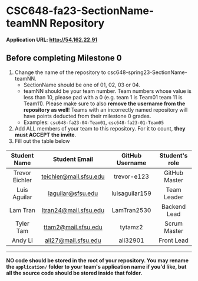 # CSC648-fa23-SectionName-teamNN Repository

**Application URL: <http://54.162.22.91>**

## Before completing Milestone 0

1. Change the name of the repository to csc648-spring23-SectionName-teamNN.
   - SectionName should be one of 01, 02, 03 or 04.
   - teamNN should be your team number. Team numbers whose value is less than
     10, please pad with a 0 (e.g. team 1 is Team01 team 11 is Team11). Please
     make sure to also **remove the username from the repository as well**!
     Teams with an incorrectly named repository will have points deducted from
     their milestone 0 grades.
   - Examples: `csc648-fa23-04-Team01`, `csc648-fa23-01-Team05`
2. Add ALL members of your team to this repository. For it to count, **they must
   ACCEPT the invite**.
3. Fill out the table below

|    Student Name    |     Student Email      | GitHub Username | Student's role |
| :----------------: | :--------------------: | :-------------: | :------------: |
|   Trevor Eichler   | teichler@mail.sfsu.edu |   trevor-e123   |  GitHub Master |
|    Luis Aguilar    | laguilar@sfsu.edu      |  luisaguilar159 |  Team Leader   |
|      Lam Tran      | ltran24@mail.sfsu.edu  |   LamTran2530   |  Backend Lead  |
|     Tyler Tam      | ttam2@mail.sfsu.edu    |     tytamz2     |  Scrum Master  |
|      Andy Li       | ali27@mail.sfsu.edu    |    ali32901     |  Front Lead    |
__________________________________________________________________________________

**NO code should be stored in the root of your repository. You may rename the
`application/` folder to your team's application name if you'd like, but all the
source code should be stored inside that folder.**
